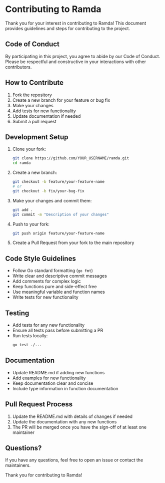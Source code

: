 # Contributing to Ramda

Thank you for your interest in contributing to Ramda! This document provides guidelines and steps for contributing to the project.

## Code of Conduct

By participating in this project, you agree to abide by our Code of Conduct. Please be respectful and constructive in your interactions with other contributors.

## How to Contribute

1. Fork the repository
2. Create a new branch for your feature or bug fix
3. Make your changes
4. Add tests for new functionality
5. Update documentation if needed
6. Submit a pull request

## Development Setup

1. Clone your fork:
   ```bash
   git clone https://github.com/YOUR_USERNAME/ramda.git
   cd ramda
   ```

2. Create a new branch:
   ```bash
   git checkout -b feature/your-feature-name
   # or
   git checkout -b fix/your-bug-fix
   ```

3. Make your changes and commit them:
   ```bash
   git add .
   git commit -m "Description of your changes"
   ```

4. Push to your fork:
   ```bash
   git push origin feature/your-feature-name
   ```

5. Create a Pull Request from your fork to the main repository

## Code Style Guidelines

- Follow Go standard formatting (`go fmt`)
- Write clear and descriptive commit messages
- Add comments for complex logic
- Keep functions pure and side-effect free
- Use meaningful variable and function names
- Write tests for new functionality

## Testing

- Add tests for any new functionality
- Ensure all tests pass before submitting a PR
- Run tests locally:
  ```bash
  go test ./...
  ```

## Documentation

- Update README.md if adding new functions
- Add examples for new functionality
- Keep documentation clear and concise
- Include type information in function documentation

## Pull Request Process

1. Update the README.md with details of changes if needed
2. Update the documentation with any new functions
3. The PR will be merged once you have the sign-off of at least one maintainer

## Questions?

If you have any questions, feel free to open an issue or contact the maintainers.

Thank you for contributing to Ramda!